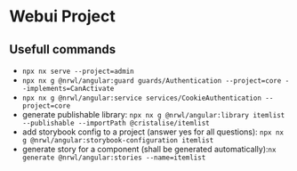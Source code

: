 # Webui Project

## Usefull commands

- `npx nx serve --project=admin`
- `npx nx g @nrwl/angular:guard guards/Authentication --project=core --implements=CanActivate`
- `npx nx g @nrwl/angular:service services/CookieAuthentication --project=core`
- generate publishable library: `npx nx g @nrwl/angular:library itemlist --publishable --importPath @cristalise/itemlist`
- add storybook config to a project (answer yes for all questions): `npx nx g @nrwl/angular:storybook-configuration itemlist`
- generate story for a component (shall be generated automatically):`nx generate @nrwl/angular:stories --name=itemlist`
